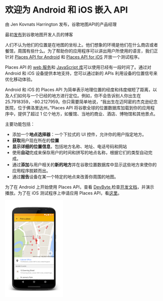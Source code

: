 # 欢迎为 Android 和 iOS 嵌入 API 

由 Jen Kovnats Harrington 发布，谷歌地图API的产品经理 

最初[发布](http://googlegeodevelopers.blogspot.com/2015/03/hello-places-api-for-android-and-ios.html)到谷歌地图开发人员的博客 

人们不认为他们的位置是在地图的坐标上。他们想象的环境是他们在什么商店或者餐馆，周围有些什么。为了帮助你的应用程序可以讲出用户所使用的语言，我们正针对 [Places API for Android](https://developers.google.com/places/android?utm_campaign=placesapi-315&utm_source=dac&utm_medium=blog) 和 [Places API for iOS](https://developers.google.com/places/ios?utm_campaign=placesapi-315&utm_source=dac&utm_medium=blog) 开放一个测试程序。 

Places API 的 [web 服务](https://developers.google.com/places/webservice/?utm_campaign=placesapi-315&utm_source=dac&utm_medium=blog)和 [JavaScript 库](https://developers.google.com/places/javascript/?utm_campaign=placesapi-315&utm_source=dac&utm_medium=blog)可以使用已经有一段时间了。通过对 Android 和 iOS 设备提供本地支持，您可以通过新的 APIs 利用设备的位置信号来优化移动体验。 

Android 和 iOS 的 Places API 为简单表示地理位置的经度和纬度缩短了距离，以及人们如何与一个已经的地方进行定位。例如，你不会告诉别人你出生在 25.7918359，-80.2127959。你只需要简单地说，“我出生在迈阿密的杰克逊纪念医院，位于佛洛里达州。”Places API 将谷歌全球的位置数据库加载到你的应用程序中，提供了超过 1 亿个地方，如餐馆、当地的商业、酒店、博物馆和其他景点。 

主要功能包括： 

- 添加一个**地点选择器**：一个下拉式的 UI 控件，允许你的用户指定地方。
- **获取**用户现在所在的**位置**
- **显示详细的位置信息**，包括地方名称、地址、电话号码和网站
- 使用**自动**完成来保存用户的时间和拼写的地点名称，根据它们的类型自动完成。
- 通过**添加**与用户相关的**新的地方**并在谷歌位置数据库中显示这些地方来使你的应用程序脱颖而出。
- 通过**报告**设备在某一个特定的地点来改善你周围的地图。 

为了在 Android 上开始使用 Places API，查看 [DevByte](https://www.youtube.com/watch?v=xPo3gfTXXOQ),检查[开发文档](https://developers.google.com/places/android?utm_campaign=placesapi-315&utm_source=dac&utm_medium=blog)，并演示播放。为了在 iOS 测试程序上申请应用 Places API，看[这里](https://developers.google.com/places/ios/?utm_campaign=placesapi-315&utm_source=dac&utm_medium=blog)。

![嵌入 API](images/image022.png) 

